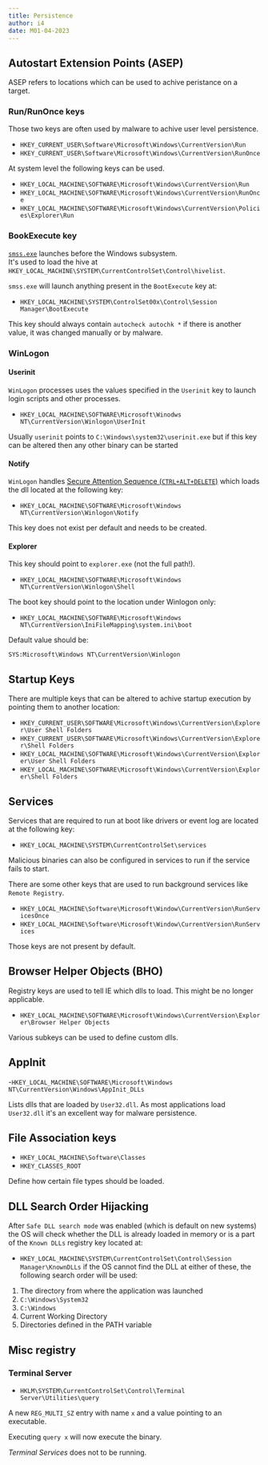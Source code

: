 ```yaml
---
title: Persistence
author: i4
date: M01-04-2023
---
```


## Autostart Extension Points (ASEP)

ASEP refers to locations which can be used to achive peristance on a target.

### Run/RunOnce keys

Those two keys are often used by malware to achive user level persistence.

- `HKEY_CURRENT_USER\Software\Microsoft\Windows\CurrentVersion\Run`
- `HKEY_CURRENT_USER\Software\Microsoft\Windows\CurrentVersion\RunOnce`

At system level the following keys can be used.

- `HKEY_LOCAL_MACHINE\SOFTWARE\Microsoft\Windows\CurrentVersion\Run`
- `HKEY_LOCAL_MACHINE\SOFTWARE\Microsoft\Windows\CurrentVersion\RunOnce`
- `HKEY_LOCAL_MACHINE\SOFTWARE\Microsoft\Windows\CurrentVersion\Policies\Explorer\Run`


### BookExecute key

[`smss.exe`](https://en.wikipedia.org/wiki/Session_Manager_Subsystem) launches before the Windows subsystem.  
It's used to load the hive at `HKEY_LOCAL_MACHINE\SYSTEM\CurrentControlSet\Control\hivelist`.

`smss.exe` will launch anything present in the `BootExecute` key at:
- `HKEY_LOCAL_MACHINE\SYSTEM\ControlSet00x\Control\Session Manager\BootExecute`

This key should always contain `autocheck autochk *` if there is another value, it was changed manually or by malware.

### WinLogon

#### Userinit

`WinLogon` processes uses the values specified in the `Userinit` key to launch login scripts and other processes.

- `HKEY_LOCAL_MACHINE\SOFTWARE\Microsoft\Winodws NT\CurrentVersion\Winlogon\UserInit`

Usually `userinit` points to `C:\Windows\system32\userinit.exe` but if this key can be altered then any other binary can be started 

#### Notify

`WinLogon` handles [Secure Attention Sequence (`CTRL+ALT+DELETE`)](https://en.wikipedia.org/wiki/Secure_attention_key) which loads the 
dll located at the following key:

- `HKEY_LOCAL_MACHINE\SOFTWARE\Microsoft\Windows NT\CurrentVersion\Winlogon\Notify`

This key does not exist per default and needs to be created.

#### Explorer

This key should point to `explorer.exe` (not the full path!).

- `HKEY_LOCAL_MACHINE\SOFTWARE\Microsoft\Windows NT\CurrentVersion\Winlogon\Shell` 

The boot key should point to the location under Winlogon only:

- `HKEY_LOCAL_MACHINE\SOFTWARE\Microsoft\Windows NT\CurrentVersion\IniFileMapping\system.ini\boot` 

Default value should be:

`SYS:Microsoft\Windows NT\CurrentVersion\Winlogon`

## Startup Keys

There are multiple keys that can be altered to achive startup execution by pointing them to another location:

- `HKEY_CURRENT_USER\SOFTWARE\Microsoft\Windows\CurrentVersion\Explorer\User Shell Folders`
- `HKEY_CURRENT_USER\SOFTWARE\Microsoft\Windows\CurrentVersion\Explorer\Shell Folders`
- `HKEY_LOCAL_MACHINE\SOFTWARE\Microsoft\Windows\CurrentVersion\Explorer\User Shell Folders`
- `HKEY_LOCAL_MACHINE\SOFTWARE\Microsoft\Windows\CurrentVersion\Explorer\Shell Folders`

## Services

Services that are required to run at boot like drivers or event log are located at the following key:

- `HKEY_LOCAL_MACHINE\SYSTEM\CurrentControlSet\services`

Malicious binaries can also be configured in services to run if the service fails to start.

There are some other keys that are used to run background services like `Remote Registry`.

- `HKEY_LOCAL_MACHINE\Software\Microsoft\Window\CurrentVersion\RunServicesOnce`
- `HKEY_LOCAL_MACHINE\Software\Microsoft\Window\CurrentVersion\RunServices`

Those keys are not present by default.


## Browser Helper Objects (BHO)

Registry keys are used to tell IE which dlls to load. This might be no longer applicable.

- `HKEY_LOCAL_MACHINE\SOFTWARE\Microsoft\Windows\CurrentVersion\Explorer\Browser Helper Objects`

Various subkeys can be used to define custom dlls.

## AppInit

-`HKEY_LOCAL_MACHINE\SOFTWARE\Microsoft\Windows NT\CurrentVersion\Windows\AppInit_DLLs`

Lists dlls that are loaded by `User32.dll`. As most applications load `User32.dll` it's an excellent way for malware persistence.

## File Association keys

- `HKEY_LOCAL_MACHINE\Software\Classes` 
- `HKEY_CLASSES_ROOT`

Define how certain file types should be loaded. 

## DLL Search Order Hijacking

After `Safe DLL search mode` was enabled (which is default on new systems) the OS will check whether the DLL is already loaded in memory
or is a part of the `Known DLLs` registry key located at:

- `HKEY_LOCAL_MACHINE\SYSTEM\CurrentControlSet\Control\Session Manager\KnownDLLs` if the OS cannot find the DLL at either of these, the following search order will be used:

1. The directory from where the application was launched
2. `C:\Windows\System32`
3. `C:\Windows`
4. Current Working Directory
5. Directories defined in the PATH variable


## Misc registry

### Terminal Server

- `HKLM\SYSTEM\CurrentControlSet\Control\Terminal Server\Utilities\query`

A new `REG_MULTI_SZ` entry with name `x` and a value pointing to an executable.

Executing `query x` will now execute the binary. 

*Terminal Services* does not to be running.
